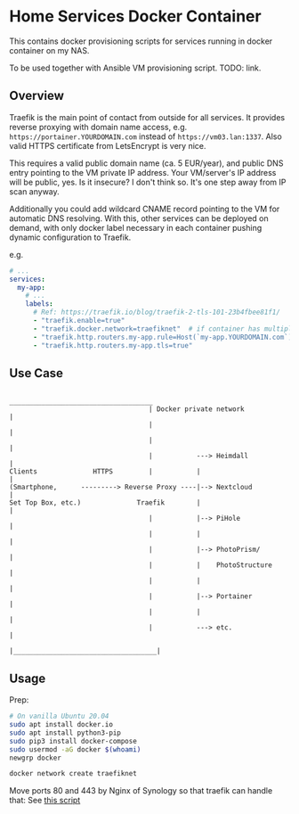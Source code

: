 # Home Services Docker Container

This contains docker provisioning scripts for services running in docker
container on my NAS.

To be used together with Ansible VM provisioning script. TODO: link.

## Overview

Traefik is the main point of contact from outside for all services. It provides
reverse proxying with domain name access, e.g. `https://portainer.YOURDOMAIN.com` instead
of `https://vm03.lan:1337`. Also valid HTTPS certificate from LetsEncrypt is very nice.

This requires a valid public domain name (ca. 5 EUR/year), and public DNS entry pointing
to the VM private IP address. Your VM/server's IP address will be public, yes. Is it insecure?
I don't think so. It's one step away from IP scan anyway.

Additionally you could add wildcard CNAME record pointing to the VM for
automatic DNS resolving. With this, other services can be deployed on demand, with only
docker label necessary in each container pushing dynamic configuration to Traefik.

e.g.

```yaml
# ...
services:
  my-app:
    # ...
    labels:
      # Ref: https://traefik.io/blog/traefik-2-tls-101-23b4fbee81f1/
      - "traefik.enable=true"
      - "traefik.docker.network=traefiknet"  # if container has multiple networks
      - "traefik.http.routers.my-app.rule=Host(`my-app.YOURDOMAIN.com`)"
      - "traefik.http.routers.my-app.tls=true"
```

## Use Case

```
                                    ____________________________________
                                   | Docker private network             |
                                   |                                    |
                                   |                                    |
                                   |           ---> Heimdall            |
Clients              HTTPS         |           |                        |
(Smartphone,      ---------> Reverse Proxy ----|--> Nextcloud           |
Set Top Box, etc.)              Traefik        |                        |
                                   |           |--> PiHole              |
                                   |           |                        |
                                   |           |--> PhotoPrism/         |
                                   |           |    PhotoStructure      |
                                   |           |                        |
                                   |           |--> Portainer           |
                                   |           |                        |
                                   |           ---> etc.                |
                                   |____________________________________|

```

## Usage

Prep:
```bash
# On vanilla Ubuntu 20.04
sudo apt install docker.io
sudo apt install python3-pip
sudo pip3 install docker-compose
sudo usermod -aG docker $(whoami)
newgrp docker

docker network create traefiknet
```

Move ports 80 and 443 by Nginx of Synology so that traefik can handle that:
See [this script](scripts/startup_script_for_traefik.sh)


